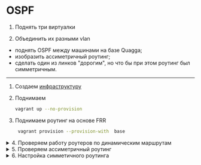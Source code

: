 # OSPF

 
 1.    Поднять три виртуалки
   
 2.   Объединить их разными vlan
 * поднять OSPF между машинами на базе Quagga;
 * изобразить ассиметричный роутинг;
 * сделать один из линков "дорогим", но что бы при этом роутинг был симметричным.
 
 ---

1. Создаем  [инфраструктуру](Vagrantfile)
2. Поднимаем 
   
   ```sh
   vagrant up --no-provision     
   ```
3. Поднимаем роутинг на основе FRR
   ```sh
    vagrant provision --provision-with  base
   ``` 

<details> 
<summary>4. Проверяем  работу роутеров по динамическим маршрутам</summary>

  Заходим на Router1

```sh
vssh router1
```
  Проверяем маршруты
```sh
root@router1:~# vtysh

Hello, this is FRRouting (version 8.4.1).
Copyright 1996-2005 Kunihiro Ishiguro, et al.

router1# show ip route ospf
Codes: K - kernel route, C - connected, S - static, R - RIP,
       O - OSPF, I - IS-IS, B - BGP, E - EIGRP, N - NHRP,
       T - Table, v - VNC, V - VNC-Direct, A - Babel, F - PBR,
       f - OpenFabric,
       > - selected route, * - FIB route, q - queued, r - rejected, b - backup
       t - trapped, o - offload failure

O   10.0.10.0/30 [110/100] is directly connected, enp0s8, weight 1, 00:10:23
O>* 10.0.11.0/30 [110/200] via 10.0.10.2, enp0s8, weight 1, 00:08:11
  *                        via 10.0.12.2, enp0s9, weight 1, 00:08:11
O   10.0.12.0/30 [110/100] is directly connected, enp0s9, weight 1, 00:10:23
O   192.168.10.0/24 [110/100] is directly connected, enp0s10, weight 1, 00:10:23
O>* 192.168.20.0/24 [110/200] via 10.0.10.2, enp0s8, weight 1, 00:09:03
O>* 192.168.30.0/24 [110/200] via 10.0.12.2, enp0s9, weight 1, 00:08:11

```

Отключим интерфейс
```sh
root@router1:~# ifconfig enp0s8 down

```

Проверим что изменилось

```sh
router1#  show ip route ospf
Codes: K - kernel route, C - connected, S - static, R - RIP,
       O - OSPF, I - IS-IS, B - BGP, E - EIGRP, N - NHRP,
       T - Table, v - VNC, V - VNC-Direct, A - Babel, F - PBR,
       f - OpenFabric,
       > - selected route, * - FIB route, q - queued, r - rejected, b - backup
       t - trapped, o - offload failure

O>* 10.0.11.0/30 [110/200] via 10.0.12.2, enp0s9, weight 1, 00:00:16
O   10.0.12.0/30 [110/100] is directly connected, enp0s9, weight 1, 00:12:49
O   192.168.10.0/24 [110/100] is directly connected, enp0s10, weight 1, 00:12:49
O>* 192.168.20.0/24 [110/300] via 10.0.12.2, enp0s9, weight 1, 00:00:16
O>* 192.168.30.0/24 [110/200] via 10.0.12.2, enp0s9, weight 1, 00:10:37
router1# 

```

Маршрут пропал
Проверим теперб путь к 192.168.20.1

```sh
router1#  traceroute 192.168.20.1
traceroute to 192.168.20.1 (192.168.20.1), 30 hops max, 60 byte packets
 1  10.0.12.2 (10.0.12.2)  0.207 ms  0.174 ms  0.167 ms
 2  192.168.20.1 (192.168.20.1)  0.368 ms  0.341 ms  0.333 ms

```
Поднимем интерфейс 

```sh
root@router1:~# ifconfig enp0s8  up
```
Получим сного короткий маршрут
```sh
traceroute to 192.168.20.1 (192.168.20.1), 30 hops max, 60 byte packets
 1  192.168.20.1 (192.168.20.1)  0.183 ms * *
```


</details> 

<details> 
<summary>5. Проверяем ассиметричный роутинг</summary>

Прокатываем сценрий по  реконфигурации 

```sh
 vagrant provision   --provision-with  asymmetric     
```

```sh
root@router1:~# cat /etc/frr/frr.conf 

Пример конфига с повышением стоимости на одном из интерфейсов

...
interface enp0s8
  description r1-r2 
  ip address 10.0.10.1/30 
  ip ospf mtu-ignore
  ip ospf cost 1000 
  ip ospf hello-interval 10
  ip ospf dead-interval 30
```


Марушрут на 
```
router1#  show ip route ospf
Codes: K - kernel route, C - connected, S - static, R - RIP,
       O - OSPF, I - IS-IS, B - BGP, E - EIGRP, N - NHRP,
       T - Table, v - VNC, V - VNC-Direct, A - Babel, F - PBR,
       f - OpenFabric,
       > - selected route, * - FIB route, q - queued, r - rejected, b - backup
       t - trapped, o - offload failure

O   10.0.10.0/30 [110/300] via 10.0.12.2, enp0s9, weight 1, 00:17:50
O>* 10.0.11.0/30 [110/200] via 10.0.12.2, enp0s9, weight 1, 00:17:50
O   10.0.12.0/30 [110/100] is directly connected, enp0s9, weight 1, 00:17:58
O   192.168.10.0/24 [110/100] is directly connected, enp0s10, weight 1, 00:17:58
O>* 192.168.20.0/24 [110/300] via 10.0.12.2, enp0s9, weight 1, 00:17:50
O>* 192.168.30.0/24 [110/200] via 10.0.12.2, enp0s9, weight 1, 00:17:50
```


Запускаем пинг на 192.168.30.1
```sh
ping -I 192.168.10.1 192.168.30.1
PING 192.168.30.1 (192.168.30.1) from 192.168.10.1 : 56(84) bytes of data.
64 bytes from 192.168.30.1: icmp_seq=1 ttl=64 time=0.223 ms
```

Запускаем снифер на router3 на интерфейсе enp0s9 и видим приходящий трафик ICMP
```
root@router3:~# tcpdump -i enp0s9 
tcpdump: verbose output suppressed, use -v[v]... for full protocol decode
listening on enp0s9, link-type EN10MB (Ethernet), snapshot length 262144 bytes
17:45:58.962866 IP 192.168.10.1 > router3: ICMP echo request, id 1, seq 557, length 64
17:45:58.962893 IP router3 > 192.168.10.1: ICMP echo reply, id 1, seq 557, length 64
17:45:59.986851 IP 192.168.10.1 > router3: ICMP echo request, id 1, seq 558, length 64
```


</details> 



<details> 
<summary>6. Настройка симметичного роутинга</summary>

Реконфигурируем - добавялему стоимость на интерфейс для enp0s9  для  router3
```sh
 vagrant provision   --provision-with  asymmetric     
```

Смтрим что на router3 трафик  на 192.168.10.0 пойдет через  роутер 2

```sh
root@router3:~# vtysh

Hello, this is FRRouting (version 8.4.1).
Copyright 1996-2005 Kunihiro Ishiguro, et al.

router3#  show ip route ospf
Codes: K - kernel route, C - connected, S - static, R - RIP,
       O - OSPF, I - IS-IS, B - BGP, E - EIGRP, N - NHRP,
       T - Table, v - VNC, V - VNC-Direct, A - Babel, F - PBR,
       f - OpenFabric,
       > - selected route, * - FIB route, q - queued, r - rejected, b - backup
       t - trapped, o - offload failure

O>* 10.0.10.0/30 [110/1100] via 10.0.11.2, enp0s8, weight 1, 00:00:30
  *                         via 10.0.12.1, enp0s9, weight 1, 00:00:30
O   10.0.11.0/30 [110/100] is directly connected, enp0s8, weight 1, 00:00:46
O   10.0.12.0/30 [110/100] is directly connected, enp0s9, weight 1, 00:37:28
O>* 192.168.10.0/24 [110/200] via 10.0.12.1, enp0s9, weight 1, 00:37:20
O>* 192.168.20.0/24 [110/200] via 10.0.11.2, enp0s8, weight 1, 00:00:40
O   192.168.30.0/24 [110/100] is directly connected, enp0s10, weight 1, 00:55:05
```

</details> 